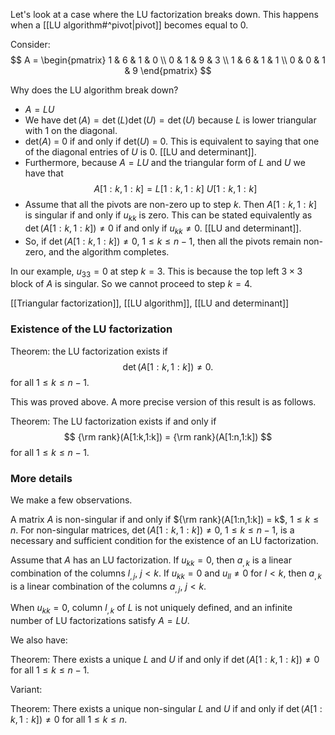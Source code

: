 Let's look at a case where the LU factorization breaks down. This happens when a [[LU algorithm#^pivot|pivot]] becomes equal to 0.

Consider:
$$
A = \begin{pmatrix}
1 & 6 & 1 & 0 \\
0 & 1 & 9 & 3 \\
1 & 6 & 1 & 1 \\
0 & 0 & 1 & 9
\end{pmatrix}
$$

Why does the LU algorithm break down?

- $A = LU$
- We have $\det(A) = \det(L) \det(U) = \det(U)$ because $L$ is lower triangular with 1 on the diagonal.
- det($A$) = 0 if and only if det($U$) = 0. This is equivalent to saying that one of the diagonal entries of $U$ is 0. [[LU and determinant]].
- Furthermore, because $A = LU$ and the triangular form of $L$ and $U$ we have that
$$
A[1:k,1:k] = L[1:k,1:k] \: U[1:k,1:k]
$$
- Assume that all the pivots are non-zero up to step $k$. Then $A[1:k,1:k]$ is singular if and only if $u_{kk}$ is zero. This can be stated equivalently as $\det(A[1:k,1:k]) \neq 0$ if and only if $u_{kk} \neq 0$. [[LU and determinant]].
- So, if $\det(A[1:k,1:k]) \neq 0$, $1 \le k \le n-1,$ then all the pivots remain non-zero, and the algorithm completes.

In our example, $u_{33} = 0$ at step $k=3$. This is because the top left $3 \times 3$ block of $A$ is singular. So we cannot proceed to step $k=4$.

[[Triangular factorization]], [[LU algorithm]], [[LU and determinant]]

### Existence of the LU factorization

Theorem: the LU factorization exists if
$$
\det(A[1: k, 1: k]) \neq 0.
$$
for all $1 \le k \le n-1$.

This was proved above. A more precise version of this result is as follows.

Theorem: The LU factorization exists if and only if
$$
{\rm rank}(A[1:k,1:k]) = {\rm rank}(A[1:n,1:k])
$$
for all $1 \le k \le n-1$.

### More details

We make a few observations.

A matrix $A$ is non-singular if and only if ${\rm rank}(A[1:n,1:k]) = k$, $1 \le k \le n$. For non-singular matrices, $\det(A[1: k, 1: k]) \neq 0$, $1 \le k \le n-1$, is a necessary and sufficient condition for the existence of an LU factorization.

Assume that $A$ has an LU factorization. If $u_{kk} = 0$, then $a_{,k}$ is a linear combination of the columns $l_{,j}$, $j < k$. If $u_{kk} = 0$ and $u_{ll} \neq 0$ for $l < k$, then $a_{,k}$ is a linear combination of the columns $a_{,j}$, $j < k$.

When $u_{kk} = 0$, column $l_{,k}$ of $L$ is not uniquely defined, and an infinite number of LU factorizations satisfy $A = LU$.

We also have:

Theorem: There exists a unique $L$ and $U$ if and only if $\det(A[1: k, 1: k]) \neq 0$ for all $1 \le k \le n-1$.

Variant:

Theorem: There exists a unique non-singular $L$ and $U$ if and only if $\det(A[1: k, 1: k]) \neq 0$ for all $1 \le k \le n$.